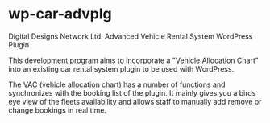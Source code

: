 wp-car-advplg
=============

Digital Designs Network Ltd. Advanced Vehicle Rental System WordPress Plugin

This development program aims to incorporate a "Vehicle Allocation Chart" into an existing car rental system plugin to be used with WordPress.

The VAC (vehicle allocation chart) has a number of functions and synchronizes with the booking list of the plugin. It mainly gives you a birds eye view of the fleets availability and allows staff to manually add remove or change bookings in real time.

